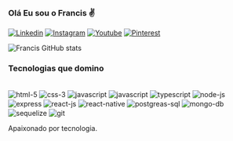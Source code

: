 ### Olá Eu sou o Francis ✌️

[![Linkedin](https://img.shields.io/badge/LinkedIn-0077B5?style=for-the-badge&logo=linkedin&logoColor=white)](https://br.linkedin.com/in/guitt-zoom-83bb3a1b8)
[![Instagram](https://img.shields.io/badge/Instagram-E4405F?style=for-the-badge&logo=instagram&logoColor=white)](https://www.instagram.com/guittzoom/)
[![Youtube](https://img.shields.io/badge/YouTube-FF0000?style=for-the-badge&logo=youtube&logoColor=white)](https://www.youtube.com/channel/UCIMY17IlgVZy79_oTqCsFag/about)
[![Pinterest](https://img.shields.io/badge/Pinterest-%23E60023.svg?&style=for-the-badge&logo=Pinterest&logoColor=white)](https://br.pinterest.com/francisguitt/)

![Francis GitHub stats](https://github-readme-stats.vercel.app/api?username=francisguitt&show_icons=true&theme=cobalt)

### Tecnologias que domino
<div style="display:inline-block"><br/>
<img align="center" alt="html-5" src="https://img.shields.io/badge/HTML5-E34F26?style=for-the-badge&logo=html5&logoColor=white">
<img align="center" alt="css-3" src="https://img.shields.io/badge/CSS3-1572B6?style=for-the-badge&logo=css3&logoColor=white">
<img align="center" alt="javascript" src="https://img.shields.io/badge/JavaScript-F7DF1E?style=for-the-badge&logo=javascript&logoColor=black">
<img align="center" alt="javascript" src="https://img.shields.io/badge/C++-E34F26?style=for-the-badge&logo=C++5&logoColor=blue">
<img align="center" alt="typescript" src="https://img.shields.io/badge/TypeScript-007ACC?style=for-the-badge&logo=typescript&logoColor=white">

<img align="center" alt="node-js" src="https://img.shields.io/badge/Node.js-43853D?style=for-the-badge&logo=node.js&logoColor=white">
<img align="center" alt="express" src="https://img.shields.io/badge/Express.js-404D59?style=for-the-badge">
<img align="center" alt="react-js" src="https://img.shields.io/badge/React-20232A?style=for-the-badge&logo=react&logoColor=61DAFB">

<img align="center" alt="react-native" src="https://img.shields.io/badge/React_Native-20232A?style=for-the-badge&logo=react&logoColor=61DAFB">

<img align="center" alt="postgreas-sql" src="https://img.shields.io/badge/PostgreSQL-316192?style=for-the-badge&logo=postgresql&logoColor=white">

<img align="center" alt="mongo-db" src="https://img.shields.io/badge/MongoDB-4EA94B?style=for-the-badge&logo=mongodb&logoColor=white">
<img align="center" alt="sequelize" src="https://img.shields.io/badge/sequelize-323330?style=for-the-badge&logo=sequelize&logoColor=blue">
<img align="center" alt="git" src="https://img.shields.io/badge/GIT-E44C30?style=for-the-badge&logo=git&logoColor=white">
</div>
<br/>

Apaixonado por tecnologia.


